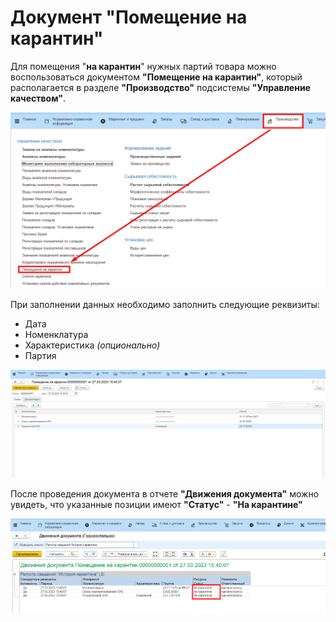 # Документ "Помещение на карантин"

Для помещения "**на карантин**" нужных партий товара можно воспользоваться документом **"Помещение на карантин"**, который располагается в разделе **"Производство"** подсистемы **"Управление качеством"**.

![Производство.Помещение на карантин](QuarantinedPremises.assets/Pictures_01.png)

При заполнении данных необходимо заполнить следующие реквизиты:

 - Дата
 - Номенклатура
 - Характеристика *(опционально)*
 - Партия

![Документ.Помещение на карантин](QuarantinedPremises.assets/Pictures_02.png)

После проведения документа в отчете **"Движения документа"** можно увидеть, что указанные позиции имеют **"Статус"** - **"На карантине"**

![Регистр.История карантина](QuarantinedPremises.assets/Pictures_03.png)